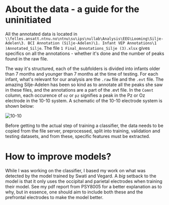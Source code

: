 # About the data - a guide for the uninitiated
All the annotated data is located in `\\felles.ansatt.ntnu.no\ntnu\su\ips\nullab\Analysis\EEG\Looming\Silje-Adelen\3. BCI Annotation (Silje-Adelen)\1. Infant VEP Annotations\1 )Annotated_Silje`. The file `1 Final_Annotations_Silje (3).xlsx` gives specifics on all the annotations - whether it's done and the number of peaks found in the raw file.

The way it's structured, each of the subfolders is divided into infants older than 7 months and younger than 7 months at the time of testing. For each infant, what's relevant for our analysis are the `.raw` file and the `.evt` file. The amazing Silje-Adelen has been so kind as to annotate all the peaks she saw in these files, and the annotations are a part of the .evt file. In the `Comnt` column, each occurence of `oz` or `pz` signifies a peak in the Pz or Oz electrode in the 10-10 system. A schematic of the 10-10 electrode system is shown below:

![10-10](EEG_10-10_system.svg)

Before getting to the actual step of training a classifier, the data needs to be copied from the file server, preprocessed, split into training, validation and testing datasets, and from these, specific features must be extracted.

# How to improve models?
While I was working on the classifier, I based my work on what was detected by the model trained by Swati and Vegard. A *big* setback to the model is that it only uses the occipital and parietal electrodes when training their model. See my pdf report from PSY8005 for a better explanation as to why, but in essence, one should aim to include both these and the prefrontal electrodes to make the model better.